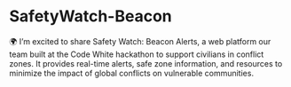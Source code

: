 # SafetyWatch-Beacon
🌍 I’m excited to share Safety Watch: Beacon Alerts, a web platform our team built at the Code White hackathon to support civilians in conflict zones. It provides real-time alerts, safe zone information, and resources to minimize the impact of global conflicts on vulnerable communities.
